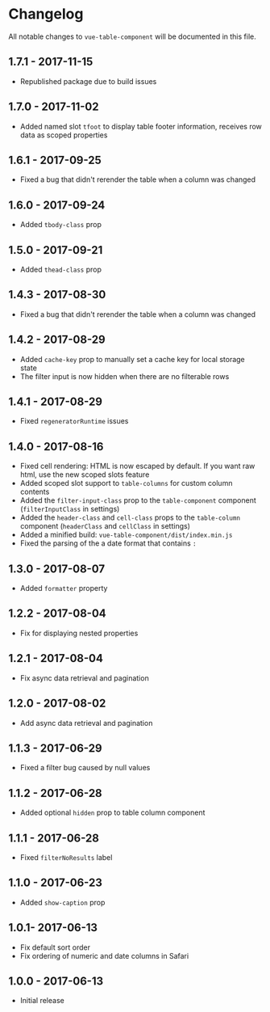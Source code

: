 # Changelog

All notable changes to `vue-table-component` will be documented in this file.

## 1.7.1 - 2017-11-15
- Republished package due to build issues

## 1.7.0 - 2017-11-02
- Added named slot `tfoot` to display table footer information, receives row data as scoped properties

## 1.6.1 - 2017-09-25
- Fixed a bug that didn't rerender the table when a column was changed

## 1.6.0 - 2017-09-24
- Added `tbody-class` prop

## 1.5.0 - 2017-09-21
- Added `thead-class` prop

## 1.4.3 - 2017-08-30
- Fixed a bug that didn't rerender the table when a column was changed

## 1.4.2 - 2017-08-29
- Added `cache-key` prop to manually set a cache key for local storage state
- The filter input is now hidden when there are no filterable rows

## 1.4.1 - 2017-08-29
- Fixed `regeneratorRuntime` issues

## 1.4.0 - 2017-08-16
- Fixed cell rendering: HTML is now escaped by default. If you want raw html, use the new scoped slots feature
- Added scoped slot support to `table-columns` for custom column contents
- Added the `filter-input-class` prop to the `table-component` component (`filterInputClass` in settings)
- Added the `header-class` and `cell-class` props to the `table-column` component (`headerClass` and `cellClass` in settings)
- Added a minified build: `vue-table-component/dist/index.min.js`
- Fixed the parsing of the a date format that contains `:`

## 1.3.0 - 2017-08-07
- Added `formatter` property

## 1.2.2 - 2017-08-04
- Fix for displaying nested properties

## 1.2.1 - 2017-08-04
- Fix async data retrieval and pagination

## 1.2.0 - 2017-08-02
- Add async data retrieval and pagination

## 1.1.3 - 2017-06-29
- Fixed a filter bug caused by null values

## 1.1.2 - 2017-06-28
- Added optional `hidden` prop to table column component

## 1.1.1 - 2017-06-28
- Fixed `filterNoResults` label

## 1.1.0 - 2017-06-23
- Added `show-caption` prop

## 1.0.1- 2017-06-13
- Fix default sort order
- Fix ordering of numeric and date columns in Safari

## 1.0.0 - 2017-06-13
- Initial release
